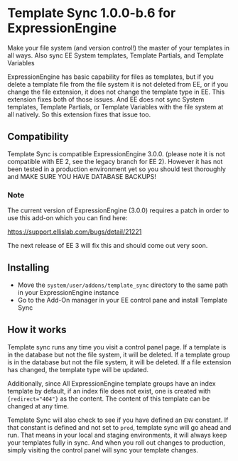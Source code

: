 # Template Sync 1.0.0-b.6 for ExpressionEngine

Make your file system (and version control!) the master of your templates in all ways. Also sync EE System templates, Template Partials, and Template Variables

ExpressionEngine has basic capability for files as templates, but if you delete a template file from the file system it is not deleted from EE, or if you change the file extension, it does not change the template type in EE. This extension fixes both of those issues. And EE does not sync System templates, Template Partials, or Template Variables with the file system at all natively. So this extension fixes that issue too.

## Compatibility

Template Sync is compatible ExpressionEngine 3.0.0. (please note it is not compatible with EE 2, see the legacy branch for EE 2). However it has not been tested in a production environment yet so you should test thoroughly and MAKE SURE YOU HAVE DATABASE BACKUPS!

### Note

The current version of ExpressionEngine (3.0.0) requires a patch in order to use this add-on which you can find here:

https://support.ellislab.com/bugs/detail/21221

The next release of EE 3 will fix this and should come out very soon.

## Installing

- Move the `system/user/addons/template_sync` directory to the same path in your ExpressionEngine instance
- Go to the Add-On manager in your EE control pane and install Template Sync

## How it works

Template sync runs any time you visit a control panel page. If a template is in the database but not the file system, it will be deleted. If a template group is in the database but not the file system, it will be deleted. If a file extension has changed, the template type will be updated.

Additionally, since All ExpressionEngine template groups have an index template by default, if an index file does not exist, one is created with `{redirect="404"}` as the content. The content of this template can be changed at any time.

Template Sync will also check to see if you have defined an `ENV` constant. If that constant is defined and not set to `prod`, template sync will go ahead and run. That means in your local and staging environments, it will always keep your templates fully in sync. And when you roll out changes to production, simply visiting the control panel will sync your template changes.